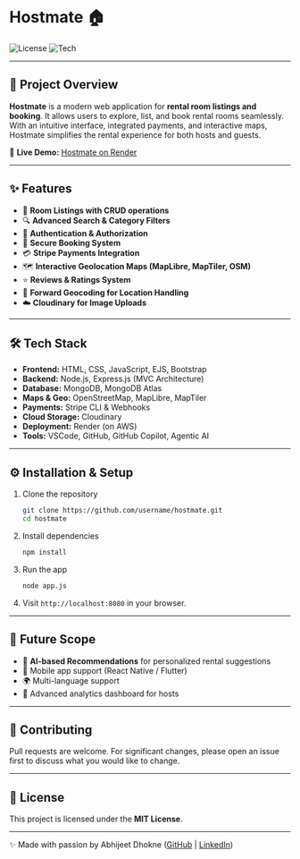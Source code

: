 # Hostmate 🏠

![License](https://img.shields.io/badge/license-MIT-blue.svg)
![Tech](https://img.shields.io/badge/tech-MERN%20Stack-green)

---

## 🚀 Project Overview

**Hostmate** is a modern web application for **rental room listings and booking**. It allows users to explore, list, and book rental rooms seamlessly. With an intuitive interface, integrated payments, and interactive maps, Hostmate simplifies the rental experience for both hosts and guests.

🔗 **Live Demo:** [Hostmate on Render](https://hostmate-6org.onrender.com/)

---

## ✨ Features

* 🏡 **Room Listings with CRUD operations**
* 🔍 **Advanced Search & Category Filters**
* 🔐 **Authentication & Authorization**
* 📅 **Secure Booking System**
* 💳 **Stripe Payments Integration**
* 🗺️ **Interactive Geolocation Maps (MapLibre, MapTiler, OSM)**
* ⭐ **Reviews & Ratings System**
* 📍 **Forward Geocoding for Location Handling**
* ☁️ **Cloudinary for Image Uploads**

---

## 🛠️ Tech Stack

* **Frontend:** HTML, CSS, JavaScript, EJS, Bootstrap
* **Backend:** Node.js, Express.js (MVC Architecture)
* **Database:** MongoDB, MongoDB Atlas
* **Maps & Geo:** OpenStreetMap, MapLibre, MapTiler
* **Payments:** Stripe CLI & Webhooks
* **Cloud Storage:** Cloudinary
* **Deployment:** Render (on AWS)
* **Tools:** VSCode, GitHub, GitHub Copilot, Agentic AI

---

## ⚙️ Installation & Setup

1. Clone the repository

   ```bash
   git clone https://github.com/username/hostmate.git
   cd hostmate
   ```

2. Install dependencies

   ```bash
   npm install
   ```

3. Run the app

   ```bash
   node app.js
   ```

4. Visit `http://localhost:8080` in your browser.

---

## 🔮 Future Scope

* 🤖 **AI-based Recommendations** for personalized rental suggestions
* 📱 Mobile app support (React Native / Flutter)
* 🌍 Multi-language support
* 🧾 Advanced analytics dashboard for hosts

---

## 🤝 Contributing

Pull requests are welcome. For significant changes, please open an issue first to discuss what you would like to change.

---

## 📜 License

This project is licensed under the **MIT License**.

---

✨ Made with passion by Abhijeet Dhokne ([GitHub](https://github.com/Abhijeet83193) | [LinkedIn](https://www.linkedin.com/in/abhijeet-dhokne-8644a32b3/))
